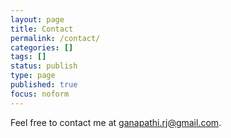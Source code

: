 ```yaml
---
layout: page
title: Contact
permalink: /contact/
categories: []
tags: []
status: publish
type: page
published: true
focus: noform
---
```


Feel free to contact me at [ganapathi.rj@gmail.com](mailto:ganapathi.rj@gmail.com).
